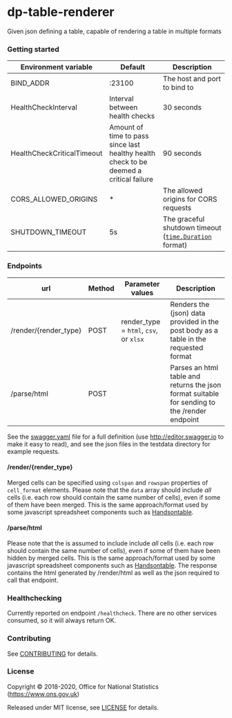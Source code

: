 dp-table-renderer
================

Given json defining a table, capable of rendering a table in multiple formats

### Getting started


| Environment variable       | Default                  | Description                                            |
| -------------------------- | ------------------------ | -----------                                            |
| BIND_ADDR                  | :23100                   | The host and port to bind to                           |
| HealthCheckInterval           | Interval between health checks                                                            |    30 seconds |
| HealthCheckCriticalTimeout    | Amount of time to pass since last healthy health check to be deemed a critical failure    |    90 seconds |
| CORS_ALLOWED_ORIGINS       | *                        | The allowed origins for CORS requests                  |
| SHUTDOWN_TIMEOUT           | 5s                       | The graceful shutdown timeout ([`time.Duration`](https://golang.org/pkg/time/#Duration) format) |

### Endpoints

| url                   | Method | Parameter values                       | Description                                                                                   |
| ---                   | ------ | ----------------                       | -----------                                                                                   |
| /render/{render_type} | POST   | render_type = `html`, `csv`, or `xlsx` | Renders the (json) data provided in the post body as a table in the requested format          |
| /parse/html           | POST   |                                        | Parses an html table and returns the json format suitable for sending to the /render endpoint |

See the [swagger.yaml](swagger.yaml) file for a full definition (use http://editor.swagger.io to make it easy to read),
and see the json files in the testdata directory for example requests.

#### /render/{render_type}

Merged cells can be specified using `colspan` and `rowspan` properties of `cell_format` elements.
Please note that the `data` array should include *all* cells (i.e. each row should contain the same number of cells), even if some of them have been merged. This is the same approach/format used by some javascript spreadsheet components such as [Handsontable](https://handsontable.com/).

#### /parse/html

Please note that the is assumed to include include *all* cells (i.e. each row should contain the same number of cells), even if some of them have been hidden by merged cells. This is the same approach/format used by some javascript spreadsheet components such as [Handsontable](https://handsontable.com/).
The response contains the html generated by /render/html as well as the json required to call that endpoint.

### Healthchecking

Currently reported on endpoint `/healthcheck`. There are no other services consumed, so it will always return OK.

### Contributing

See [CONTRIBUTING](CONTRIBUTING.md) for details.

### License

Copyright © 2018-2020, Office for National Statistics (https://www.ons.gov.uk)

Released under MIT license, see [LICENSE](LICENSE.md) for details.
